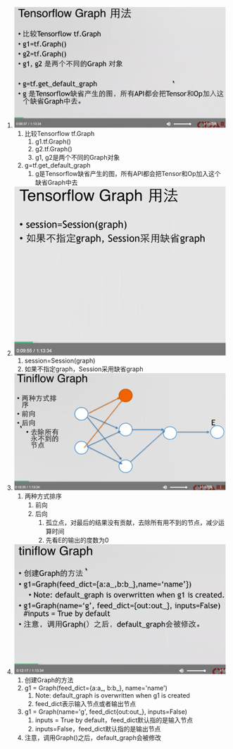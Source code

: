 

1. ![图07.TensorflowGraph用法.png](cda/图07.TensorflowGraph用法.png)
    1. 比较Tensorflow tf.Graph
        1. g1.tf.Graph()
        2. g2.tf.Graph()
        3. g1, g2是两个不同的Graph对象
    2. g=tf.get_default_graph
        1. g是Tensorflow缺省产生的图，所有API都会把Tensor和Op加入这个缺省Graph中去
2. ![图08.TensorflowGraph用法.png](cda/图08.TensorflowGraph用法.png)
    1. session=Session(graph)
    2. 如果不指定graph，Session采用缺省graph
3. ![图09.TiniflowGraph.png](cda/图09.TiniflowGraph.png)
    1. 两种方式排序
        1. 前向
        2. 后向
            1. 孤立点，对最后的结果没有贡献，去除所有用不到的节点，减少运算时间
            2. 先看E的输出的度数为0
4. ![图10.TiniflowGraph创建.png](cda/图10.TiniflowGraph创建.png)
    1. 创建Graph的方法
    2. g1 = Graph(feed_dict={a:a_, b:b_}, name='name')
        1. Note: default_graph is overwritten when g1 is created
        2. feed_dict表示输入节点或者输出节点
    3. g1 = Graph(name='g', feed_dict{out:out_}, inputs=False)
        1. inputs = True by default，feed_dict默认指的是输入节点
        2. inputs=False，feed_dict默认指的是输出节点
    4. 注意，调用Graph()之后，default_graph会被修改
    